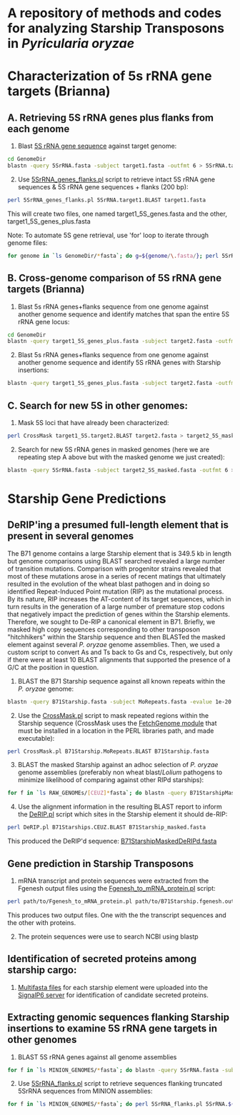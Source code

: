 # A repository of methods and codes for analyzing Starship Transposons in *Pyricularia oryzae*

# Characterization of 5s rRNA gene targets (Brianna)

## A. Retrieving 5S rRNA genes plus flanks from each genome

1. Blast [5S rRNA gene sequence](/data/5SrRNA.fasta) against target genome:
```bash
cd GenomeDir
blastn -query 5SrRNA.fasta -subject target1.fasta -outfmt 6 > 5SrRNA.target1.BLAST
```
2. Use [5SrRNA_genes_flanks.pl](/scripts/5SrRNA_genes_flanks.pl) script to retrieve intact 5S rRNA gene sequences & 5S rRNA gene sequences + flanks (200 bp):
```bash
perl 5SrRNA_genes_flanks.pl 5SrRNA.target1.BLAST target1.fasta
```
This will create two files, one named target1_5S_genes.fasta and the other, target1_5S_genes_plus.fasta

Note: To automate 5S gene retrieval, use 'for' loop to iterate through genome files:
```bash
for genome in `ls GenomeDir/*fasta`; do g=${genome/\.fasta/}; perl 5SrRNA_genes_flanks.pl 5SrRNA.${g}.BLAST $genome; done
``` 

## B. Cross-genome comparison of 5S rRNA gene targets (Brianna)

1. Blast 5s rRNA genes+flanks sequence from one genome against another genome sequence and identify matches that span the entire 5S rRNA gene locus:
```bash
cd GenomeDir
blastn -query target1_5S_genes_plus.fasta -subject target2.fasta -outfmt 6 | awk '$4 > 400' > target1_5S.target2.BLAST
```
2. Blast 5s rRNA genes+flanks sequence from one genome against another genome sequence and identify 5S rRNA genes with Starship insertions:
```bash
blastn -query target1_5S_genes_plus.fasta -subject target2.fasta -outfmt 6 | awk '$4 > 220 && $4 < 280'
```
## C. Search for new 5S in other genomes:

1. Mask 5S loci that have already been characterized:
```bash
perl CrossMask target1_5S.target2.BLAST target2.fasta > target2_5S_masked.fasta
```
2. Search for new 5S rRNA genes in masked genomes (here we are repeating step A above but with the masked genome we just created):
```bash
blastn -query 5SrRNA.fasta -subject target2_5S_masked.fasta -outfmt 6 > 5SrRNA.target2_5S_masked.BLAST
```

# Starship Gene Predictions

## DeRIP'ing a presumed full-length element that is present in several genomes
The B71 genome contains a large Starship element that is 349.5 kb in length but genome comparisons using BLAST searched revealed a large number of transition mutations. Comparison with progenitor strains revealed that most of these mutations arose in a series of recent matings that ultimately resulted in the evolution of the wheat blast pathogen and in doing so identified Repeat-Induced Point mutation (RIP) as the mutational process. By its nature, RIP increases the AT-content of its target sequences, which in turn results in the generation of a large number of premature stop codons that negatively impact the prediction of genes within the Starship elements. Therefore, we sought to De-RIP a canonical element in B71. Briefly, we masked high copy sequences corresponding to other transposon "hitchhikers" within the Starship sequence and then BLASTed the masked element against several *P. oryzae* genome assemblies. Then, we used a custom script to convert As and Ts back to Gs and Cs, respectively, but only if there were at least 10 BLAST alignments that supported the presence of a G/C at the position in question.

1. BLAST the B71 Starship sequence against all known repeats within the *P. oryzae* genome:
```bash
blastn -query B71Starship.fasta -subject MoRepeats.fasta -evalue 1e-20 -max_target_seqs 20000 -outfmt '6 qseqid sseqid qstart qend sstart send btop' > B71Starship.MoRepeats.BLAST
```
2. Use the [CrossMask.pl](/scripts/CrossMask.pl) script to mask repeated regions within the Starship sequence (CrossMask uses the [FetchGenome module](https://github.com/drdna/StarshipElements/tree/main/scripts#2-perl-modules-used-in-various-scripts) that must be installed in a location in the PERL libraries path, and made executable):
```bash
perl CrossMask.pl B71Starship.MoRepeats.BLAST B71Starship.fasta
```
3. BLAST the masked Starship against an adhoc selection of *P. oryzae* genome assemblies (preferably non wheat blast/*Lolium* pathogens to minimize likelihood of comparing against other RIPd starships):
```bash
for f in `ls RAW_GENOMEs/[CEUZ]*fasta`; do blastn -query B71StarshipMasked.fasta -subject $f -evalue 1e-100 -outfmt 0 >> B71Starships.CEUZ.BLAST; done 
```
4. Use the alignment information in the resulting BLAST report to inform the [DeRIP.pl](/scripts/DeRIP.pl) script which sites in the Starship element it should de-RIP:
```bash
perl DeRIP.pl B71Starships.CEUZ.BLAST B71Starship_masked.fasta
```
This produced the DeRIP'd sequence: [B71StarshipMaskedDeRIPd.fasta](/data/B71StarshipMaskedDeRIPd.fasta)

## Gene prediction in Starship Transposons
1. mRNA transcript and protein sequences were extracted from the Fgenesh output files using the [Fgenesh_to_mRNA_protein.pl](/scripts/Fgenesh_to_mRNA_protein.pl) script:
```bash
perl path/to/Fgenesh_to_mRNA_protein.pl path/to/B71Starship.fgenesh.out
```
This produces two output files. One with the the transcript sequences and the other with proteins.

2. The protein sequences were use to search NCBI using blastp

## Identification of secreted proteins among starship cargo:

1. [Multifasta files](/data/StarshipFastas/) for each starship element were uploaded into the [SignalP6 server](https://services.healthtech.dtu.dk/service.php?SignalP) for identification of candidate secreted proteins.

## Extracting genomic sequences flanking Starship insertions to examine 5S rRNA gene targets in other genomes
1. BLAST 5S rRNA genes against all genome assemblies
```bash
for f in `ls MINION_GENOMES/*fasta`; do blastn -query 5SrRNA.fasta -subject $f -outfmt 6 > 5SrRNA.${f/_*/}.BLAST; done
```
2. Use [5SrRNA_flanks.pl](/scripts/5SrRNA_flanks.pl) script to retrieve sequences flanking truncated 5SrRNA sequences from MINION assemblies:
```bash
for f in `ls MINION_GENOMES/*fasta`; do perl 5SrRNA_flanks.pl 5SrRNA.${f/_*/}.BLAST $f >> Truncated_5SrRNA_flanks.fasta; done
```

